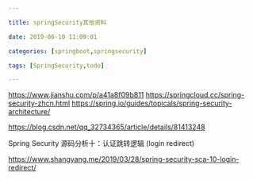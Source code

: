 ```yaml
---

title: springSecurity其他资料

date: 2019-06-10 11:09:01

categories: [springboot,springsecurity]

tags: [SpringSecurity,todo]

---
```






<!--more-->

https://www.jianshu.com/p/a41a8f09b811
https://springcloud.cc/spring-security-zhcn.html
https://spring.io/guides/topicals/spring-security-architecture/

https://blog.csdn.net/qq_32734365/article/details/81413248

Spring Security 源码分析十：认证跳转逻辑 (login redirect)

https://www.shangyang.me/2019/03/28/spring-security-sca-10-login-redirect/